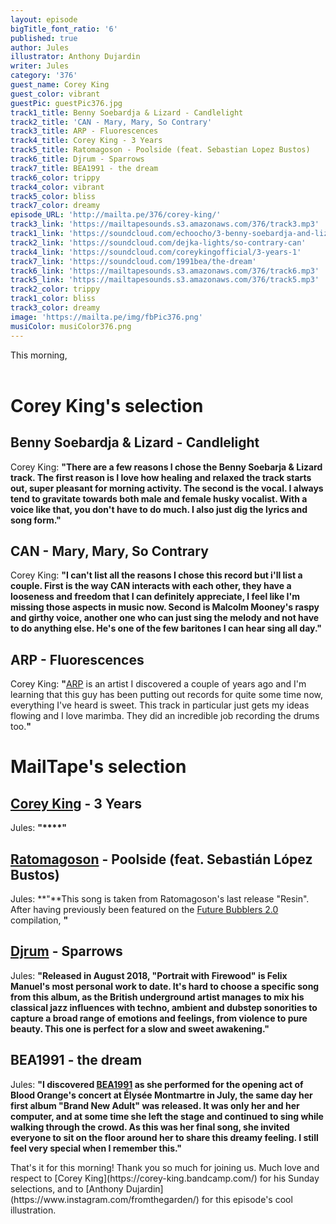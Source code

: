 ```yaml
---
layout: episode
bigTitle_font_ratio: '6'
published: true
author: Jules
illustrator: Anthony Dujardin
writer: Jules
category: '376'
guest_name: Corey King
guest_color: vibrant
guestPic: guestPic376.jpg
track1_title: Benny Soebardja & Lizard - Candlelight
track2_title: 'CAN - Mary, Mary, So Contrary'
track3_title: ARP - Fluorescences
track4_title: Corey King - 3 Years
track5_title: Ratomagoson - Poolside (feat. Sebastian Lopez Bustos)
track6_title: Djrum - Sparrows
track7_title: BEA1991 - the dream
track6_color: trippy
track4_color: vibrant
track5_color: bliss
track7_color: dreamy
episode_URL: 'http://mailta.pe/376/corey-king/'
track3_link: 'https://mailtapesounds.s3.amazonaws.com/376/track3.mp3'
track1_link: 'https://soundcloud.com/echoocho/3-benny-soebardja-and-lizard'
track2_link: 'https://soundcloud.com/dejka-lights/so-contrary-can'
track4_link: 'https://soundcloud.com/coreykingofficial/3-years-1'
track7_link: 'https://soundcloud.com/1991bea/the-dream'
track6_link: 'https://mailtapesounds.s3.amazonaws.com/376/track6.mp3'
track5_link: 'https://mailtapesounds.s3.amazonaws.com/376/track5.mp3'
track2_color: trippy
track1_color: bliss
track3_color: dreamy
image: 'https://mailta.pe/img/fbPic376.png'
musiColor: musiColor376.png
---
```

<p id="introduction"> This morning, 
<br><br>

</p>


# Corey King's selection


## Benny Soebardja & Lizard - Candlelight
Corey King: **"**There are a few reasons I chose the Benny Soebarja & Lizard track. The first reason is I love how healing and relaxed the track starts out, super pleasant for morning activity. The second is the vocal. I always tend to gravitate towards both male and female husky vocalist. With a voice like that, you don't have to do much. I also just dig the lyrics and song form.**"**

## CAN - Mary, Mary, So Contrary
Corey King: **"**I can't list all the reasons I chose this record but i'll list a couple. First is the way CAN interacts with each other, they have a looseness and freedom that  I can definitely appreciate, I feel like I'm missing those aspects in music now. Second is Malcolm Mooney's raspy and girthy voice, another one who can just sing the melody and not have to do anything else. He's one of the few baritones I can hear sing all day.**"**

## ARP - Fluorescences
Corey King: **"**[ARP](https://arpetc.bandcamp.com/) is an artist I discovered a couple of years ago and I'm learning that this guy has been putting out records for quite some time now, everything I've heard is sweet. This track in particular just gets my ideas flowing and I love marimba. They did an incredible job recording the drums too.**"**


# MailTape's selection

## [Corey King](https://corey-king.bandcamp.com/) - 3 Years
Jules: **"****"**

## [Ratomagoson](https://www.facebook.com/ratomagoson/) - Poolside (feat. Sebastián López Bustos)
Jules: **"**This song is taken from Ratomagoson's last release "Resin". After having previously been featured on the [Future Bubblers 2.0](https://futurebubblers.bandcamp.com/album/future-bubblers-20) compilation, **"**

## [Djrum](https://djrum.bandcamp.com/) - Sparrows
Jules: **"**Released in August 2018, "Portrait with Firewood" is Felix Manuel's most personal work to date. It's hard to choose a specific song from this album, as the British underground artist manages to mix his classical jazz influences with techno, ambient and dubstep sonorities to capture a broad range of emotions and feelings, from violence to pure beauty. This one is perfect for a slow and sweet awakening.**"**

## BEA1991 - the dream
Jules: **"**I discovered [BEA1991](https://bea1991.bandcamp.com/) as she performed for the opening act of Blood Orange's concert at Élysée Montmartre in July, the same day her first album "Brand New Adult" was released. It was only her and her computer, and at some time she left the stage and continued to sing while walking through the crowd. As this was her final song, she invited everyone to sit on the floor around her to share this dreamy feeling. I still feel very special when I remember this.**"**


<p id="outroduction">That's it for this morning! Thank you so much for joining us. Much love and respect to [Corey King](https://corey-king.bandcamp.com/) for his Sunday selections, and to [Anthony Dujardin](https://www.instagram.com/fromthegarden/) for this episode's cool illustration. </p>

